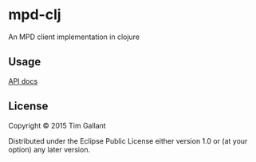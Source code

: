 # mpd-clj

An MPD client implementation in clojure

## Usage

[API docs](https://tgallant.github.io/mpd.clj)

## License

Copyright © 2015 Tim Gallant

Distributed under the Eclipse Public License either version 1.0 or (at
your option) any later version.
